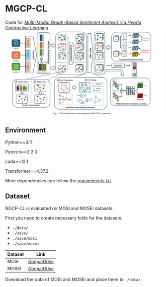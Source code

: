 # MGCP-CL
Code for *[Multi-Modal Graph-Based Sentiment Analysis via Hybrid Contrastive Learning](https://ieeexplore.ieee.org/abstract/document/10729439)*
![model](./pipeline-img/MGCP-CL.png)

## Environment
Python==3.11

Pytorch==2.2.0

cuda==12.1

Transformer==4.37.2

More dependencies can follow the [requirements.txt](./requirements.txt).

## Dataset
NGCP-CL is evaluated on MOSI and MOSEI datasets.

First you need to create necessary folds for the datasets.

* `./data/`
* `./save/`
* `./save/mosi`
* `./save/mosei`

| Dataset | Link                                                        |
| ------- | ------------------------------------------------------------ |
| MOSI    | *[GoogleDrive](https://drive.google.com/file/d/172iNTfiJq4ChN8XyrwIW6NFHVgtYgOVt/view?usp=sharing)* |
| MOSEI   | *[GoogleDrive](https://drive.google.com/file/d/119n_beAYaMImWmNNF7vstK3ckxhRgrvc/view?usp=sharing)* |

Download the data of MOSI and MOSEI and place them to `./data/`.
